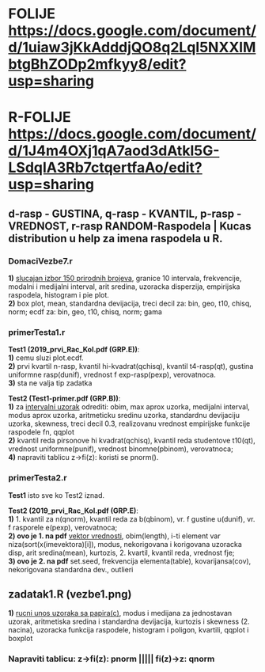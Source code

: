 # FOLIJE https://docs.google.com/document/d/1uiaw3jKkAdddjQO8q2LqI5NXXlMbtgBhZODp2mfkyy8/edit?usp=sharing <br />
# R-FOLIJE https://docs.google.com/document/d/1J4m4OXj1qA7aod3dAtkl5G-LSdqIA3Rb7ctqertfaAo/edit?usp=sharing

## d-rasp - GUSTINA, q-rasp - KVANTIL, p-rasp - VREDNOST, r-rasp RANDOM-Raspodela | Kucas distribution u help za imena raspodela u R.

### DomaciVezbe7.r <br />
**1)** <ins>slucajan izbor 150 prirodnih brojeva</ins>, granice 10 intervala, frekvencije, modalni i medijalni interval, arit sredina, uzoracka disperzija, empirijska raspodela, histogram i pie plot. <br />
**2)** box plot, mean, standardna devijacija, treci decil za: bin, geo, t10, chisq, norm; ecdf za: bin, geo, t10, chisq, norm; gama

### primerTesta1.r
**Test1 (2019_prvi_Rac_Kol.pdf (GRP.E))**: <br />
**1)** cemu sluzi plot.ecdf. <br />
**2)** prvi kvartil n-rasp, kvantil hi-kvadrat(qchisq), kvantil t4-rasp(qt), gustina uniformne rasp(dunif), vrednost f exp-rasp(pexp), verovatnoca. <br />
**3)** sta ne valja tip zadatka

**Test2 (Test1-primer.pdf (GRP.B))**: <br />
**1)** za <ins>intervalni uzorak</ins> odrediti: obim, max aprox uzorka, medijalni interval, modus aprox uzorka, aritmeticku sredinu uzorka, standardnu devijaciju uzorka, skewness, treci decil 0.3, realizovanu vrednost empirijske funkcije raspodele fn, qqplot <br />
**2)** kvantil reda pirsonove hi kvadrat(qchisq), kvantil reda studentove t10(qt), vrednost uniformne(punif), vrednost binomne(pbinom), verovatnoca; <br />
**4)** napraviti tablicu z->fi(z): koristi se pnorm().


### primerTesta2.r
**Test1** isto sve ko Test2 iznad.

**Test2 (2019_prvi_Rac_Kol.pdf (GRP.E)**: <br />
**1)** 1. kvantil za n(qnorm), kvantil reda za b(qbinom), vr. f gustine u(dunif), vr. f rasporele e(pexp), verovatnoca; <br />
**2) ovo je 1. na pdf** <ins>vektor vrednosti</ins>, obim(length), i-ti element var niza(sort(x(imevektora)[i]), modus, nekorigovana i korigovana uzoracka disp, arit sredina(mean), kurtozis, 2. kvartil, kvantil reda, vrednost fje; <br />
**3) ovo je 2. na pdf** set.seed, frekvencija elementa(table), kovarijansa(cov), nekorigovana standardna dev., outlieri <br />

## zadatak1.R (vezbe1.png)
**1)** <ins>rucni unos uzoraka sa papira(c)</ins>, modus i medijana za jednostavan uzorak, aritmetiska sredina i standardna devijacija, kurtozis i skewness (2. nacina), uzoracka funkcija raspodele,  histogram i poligon, kvartili, qqplot i boxplot

### Napraviti tablicu: z->fi(z): pnorm ||||| fi(z)->z: qnorm

